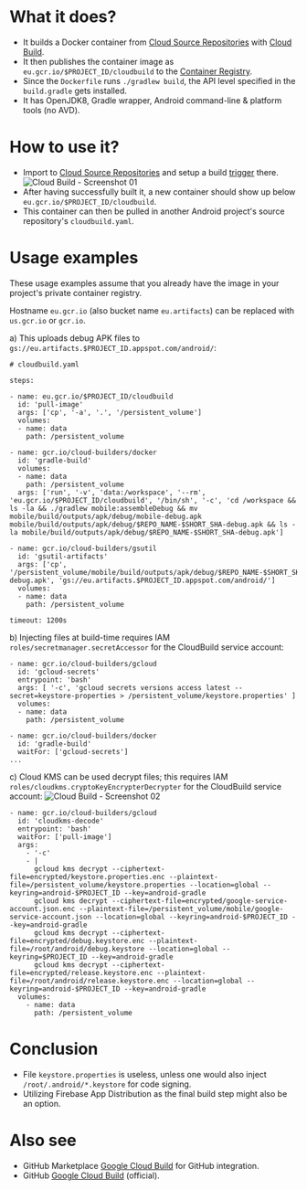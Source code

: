 # What it does?

 - It builds a Docker container from [Cloud Source Repositories](https://cloud.google.com/source-repositories) with [Cloud Build](https://cloud.google.com/source-repositories/docs/integrating-with-cloud-build).
 - It then publishes the container image as `eu.gcr.io/$PROJECT_ID/cloudbuild` to the [Container Registry](https://console.cloud.google.com/gcr/images).
 - Since the `Dockerfile` runs `./gradlew build`, the API level specified in the `build.gradle` gets installed.
 - It has OpenJDK8, Gradle wrapper, Android command-line & platform tools (no AVD).

# How to use it?

 - Import to [Cloud Source Repositories](https://source.cloud.google.com/repo/new) and setup a build [trigger](https://console.cloud.google.com/cloud-build/triggers) there.
 ![Cloud Build - Screenshot 01](https://raw.githubusercontent.com/syslogic/cloudbuild-android-builder/master/screenshots/screenshot_01.png)
 - After having successfully built it, a new container should show up below `eu.gcr.io/$PROJECT_ID/cloudbuild`.
 - This container can then be pulled in another Android project's source repository's `cloudbuild.yaml`.

# Usage examples

These usage examples assume that you already have the image in your project's private container registry.

Hostname `eu.gcr.io` (also bucket name `eu.artifacts`) can be replaced with `us.gcr.io` or `gcr.io`.

a) This uploads debug APK files to `gs://eu.artifacts.$PROJECT_ID.appspot.com/android/`:

````
# cloudbuild.yaml

steps:

- name: eu.gcr.io/$PROJECT_ID/cloudbuild
  id: 'pull-image'
  args: ['cp', '-a', '.', '/persistent_volume']
  volumes:
  - name: data
    path: /persistent_volume

- name: gcr.io/cloud-builders/docker
  id: 'gradle-build'
  volumes:
  - name: data
    path: /persistent_volume
  args: ['run', '-v', 'data:/workspace', '--rm', 'eu.gcr.io/$PROJECT_ID/cloudbuild', '/bin/sh', '-c', 'cd /workspace && ls -la && ./gradlew mobile:assembleDebug && mv mobile/build/outputs/apk/debug/mobile-debug.apk mobile/build/outputs/apk/debug/$REPO_NAME-$SHORT_SHA-debug.apk && ls -la mobile/build/outputs/apk/debug/$REPO_NAME-$SHORT_SHA-debug.apk']

- name: gcr.io/cloud-builders/gsutil
  id: 'gsutil-artifacts'
  args: ['cp', '/persistent_volume/mobile/build/outputs/apk/debug/$REPO_NAME-$SHORT_SHA-debug.apk', 'gs://eu.artifacts.$PROJECT_ID.appspot.com/android/']
  volumes:
  - name: data
    path: /persistent_volume

timeout: 1200s
````

b) Injecting files at build-time requires IAM `roles/secretmanager.secretAccessor` for the CloudBuild service account:
````
- name: gcr.io/cloud-builders/gcloud
  id: 'gcloud-secrets'
  entrypoint: 'bash'
  args: [ '-c', 'gcloud secrets versions access latest --secret=keystore-properties > /persistent_volume/keystore.properties' ]
  volumes:
  - name: data
    path: /persistent_volume

- name: gcr.io/cloud-builders/docker
  id: 'gradle-build'
  waitFor: ['gcloud-secrets']
...
````

c) Cloud KMS can be used decrypt files; this requires IAM `roles/cloudkms.cryptoKeyEncrypterDecrypter` for the CloudBuild service account:
 ![Cloud Build - Screenshot 02](https://raw.githubusercontent.com/syslogic/cloudbuild-android-builder/master/screenshots/screenshot_02.png)

````
- name: gcr.io/cloud-builders/gcloud
  id: 'cloudkms-decode'
  entrypoint: 'bash'
  waitFor: ['pull-image']
  args:
    - '-c'
    - |
      gcloud kms decrypt --ciphertext-file=encrypted/keystore.properties.enc --plaintext-file=/persistent_volume/keystore.properties --location=global --keyring=android-$PROJECT_ID --key=android-gradle
      gcloud kms decrypt --ciphertext-file=encrypted/google-service-account.json.enc --plaintext-file=/persistent_volume/mobile/google-service-account.json --location=global --keyring=android-$PROJECT_ID --key=android-gradle
      gcloud kms decrypt --ciphertext-file=encrypted/debug.keystore.enc --plaintext-file=/root/android/debug.keystore --location=global --keyring=$PROJECT_ID --key=android-gradle
      gcloud kms decrypt --ciphertext-file=encrypted/release.keystore.enc --plaintext-file=/root/android/release.keystore.enc --location=global --keyring=android-$PROJECT_ID --key=android-gradle
  volumes:
    - name: data
      path: /persistent_volume
````

# Conclusion

- File `keystore.properties` is useless, unless one would also inject `/root/.android/*.keystore` for code signing.
- Utilizing Firebase App Distribution as the final build step might also be an option.

# Also see

 - GitHub Marketplace [Google Cloud Build](https://github.com/marketplace/google-cloud-build) for GitHub integration.
 - GitHub [Google Cloud Build](https://github.com/GoogleCloudBuild) (official).

